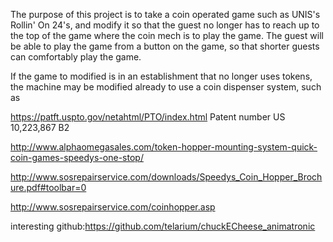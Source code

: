 The purpose of this project is to take a coin operated game such as UNIS's Rollin' On 24's, and modify it so that the guest no longer has to reach up to the top of the game where the coin mech is to play the game. The guest will be able to play the game from a button on the game, so that shorter guests can comfortably play the game.

If the game to modified is in an establishment that no longer uses tokens, the machine may be modified already to use a coin dispenser system, such as



https://patft.uspto.gov/netahtml/PTO/index.html Patent number US 10,223,867 B2

http://www.alphaomegasales.com/token-hopper-mounting-system-quick-coin-games-speedys-one-stop/

http://www.sosrepairservice.com/downloads/Speedys_Coin_Hopper_Brochure.pdf#toolbar=0

http://www.sosrepairservice.com/coinhopper.asp

interesting github:https://github.com/telarium/chuckECheese_animatronic
